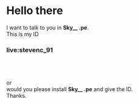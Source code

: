 # Hello there
I want to talk to you in <b>Sky__ .pe</b>.<br/>
This is my ID <br/>
<h3>live:stevenc_91</h3><br/>
<br/><br/>
or<br/>
would you please install <b>Sky__ .pe</b> and give the ID.<br/>
Thanks.<br/>
